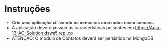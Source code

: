 # Instruções

- Crie uma aplicação utilizando os conceitos abordados nesta semana.
- A aplicação deverá possuir as características presentes em https://Aula-13-AC-Solution.dswa5.repl.co
- ATENÇÂO: O módulo de Contatos deverá ser persistido no MongoDB.